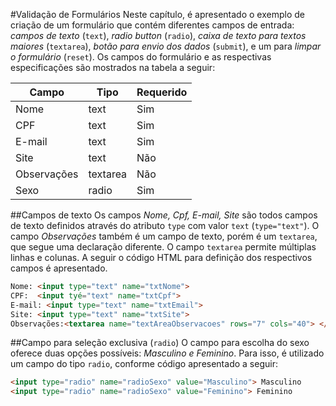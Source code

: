 #Validação de Formulários
Neste capítulo, é apresentado o exemplo de criação de um formulário que contém diferentes campos de entrada: *campos de texto* (`text`), *radio button* (`radio`), *caixa de texto para textos maiores* (`textarea`), *botão para envio dos dados* (`submit`), e um para *limpar o formulário* (`reset`). Os campos do formulário e as respectivas especificações são mostrados na tabela a seguir:

| Campo | Tipo | Requerido |
| -- | -- | -- |
| Nome | text | Sim |
| CPF | text | Sim |
| E-mail | text | Sim |
| Site | text | Não |
| Observações | textarea | Não |
| Sexo | radio | Sim |

##Campos de texto
Os campos *Nome, Cpf, E-mail, Site* são todos campos de texto definidos através do atributo `type` com valor `text` (`type="text"`). O campo *Observações* também é um campo de texto, porém é um `textarea`, que segue uma declaração diferente. O campo `textarea` permite múltiplas linhas e colunas. A seguir o código HTML para definição dos respectivos campos é apresentado.
```html
Nome: <input type="text" name="txtNome">
CPF:  <input tyé="text" name="txtCpf">
E-mail: <input type="text" name="txtEmail">
Site: <input type="text" name="txtSite">
Observações:<textarea name="textAreaObservacoes" rows="7" cols="40"> </textarea>
```
##Campo para seleção exclusiva (`radio`)
O campo para escolha do sexo oferece duas opções possíveis: *Masculino e Feminino*. Para isso, é utilizado um campo do tipo `radio`, conforme código apresentado a seguir:
```html
<input type="radio" name="radioSexo" value="Masculino"> Masculino
<input type="radio" name="radioSexo" value="Feminino"> Feminino
```
